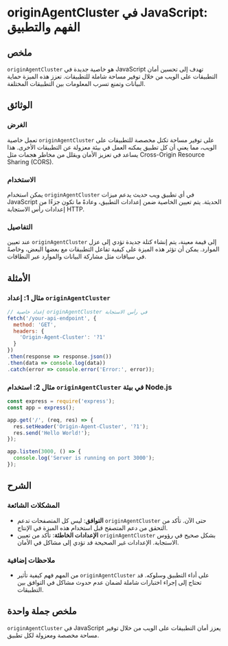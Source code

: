 <!--
Meta Description: # originAgentCluster في JavaScript: الفهم والتطبيق ## ملخص `originAgentCluster` هو خاصية جديدة في JavaScript تهدف إلى تحسين أمان التطبيقات على الويب م...
Meta Keywords: originagentcluster, javascript, التطبيقات, على, إلى
-->

# originAgentCluster في JavaScript: الفهم والتطبيق

## ملخص
`originAgentCluster` هو خاصية جديدة في JavaScript تهدف إلى تحسين أمان التطبيقات على الويب من خلال توفير مساحة شاملة للتطبيقات. تعزز هذه الميزة حماية البيانات وتمنع تسرب المعلومات بين التطبيقات المختلفة.

## الوثائق
### الغرض
تعمل خاصية `originAgentCluster` على توفير مساحة تكتل مخصصة للتطبيقات على الويب، مما يعني أن كل تطبيق يمكنه العمل في بيئة معزولة عن التطبيقات الأخرى. هذا يساعد في تعزيز الأمان ويقلل من مخاطر هجمات مثل Cross-Origin Resource Sharing (CORS).

### الاستخدام
يمكن استخدام `originAgentCluster` في أي تطبيق ويب حديث يدعم ميزات JavaScript الحديثة. يتم تعيين الخاصية ضمن إعدادات التطبيق، وعادةً ما تكون جزءًا من إعدادات رأس الاستجابة HTTP.

### التفاصيل
عند تعيين `originAgentCluster` إلى قيمة معينة، يتم إنشاء كتلة جديدة تؤدي إلى عزل الموارد. يمكن أن تؤثر هذه الميزة على كيفية تفاعل التطبيقات مع بعضها البعض، وخاصةً في سياقات مثل مشاركة البيانات والموارد عبر النطاقات.

## الأمثلة
### مثال 1: إعداد `originAgentCluster`
```javascript
// إعداد خاصية originAgentCluster في رأس الاستجابة
fetch('/your-api-endpoint', {
  method: 'GET',
  headers: {
    'Origin-Agent-Cluster': '?1'
  }
})
.then(response => response.json())
.then(data => console.log(data))
.catch(error => console.error('Error:', error));
```

### مثال 2: استخدام `originAgentCluster` في بيئة Node.js
```javascript
const express = require('express');
const app = express();

app.get('/', (req, res) => {
  res.setHeader('Origin-Agent-Cluster', '?1');
  res.send('Hello World!');
});

app.listen(3000, () => {
  console.log('Server is running on port 3000');
});
```

## الشرح
### المشكلات الشائعة
- **التوافق**: ليس كل المتصفحات تدعم `originAgentCluster` حتى الآن. تأكد من التحقق من دعم المتصفح قبل استخدام هذه الميزة في الإنتاج.
- **الإعدادات الخاطئة**: تأكد من تعيين `originAgentCluster` بشكل صحيح في رؤوس الاستجابة. الإعدادات غير الصحيحة قد تؤدي إلى مشاكل في الأمان.

### ملاحظات إضافية
- من المهم فهم كيفية تأثير `originAgentCluster` على أداء التطبيق وسلوكه. قد تحتاج إلى إجراء اختبارات شاملة لضمان عدم حدوث مشاكل في التوافق بين التطبيقات.

## ملخص جملة واحدة
`originAgentCluster` في JavaScript يعزز أمان التطبيقات على الويب من خلال توفير مساحة مخصصة ومعزولة لكل تطبيق.